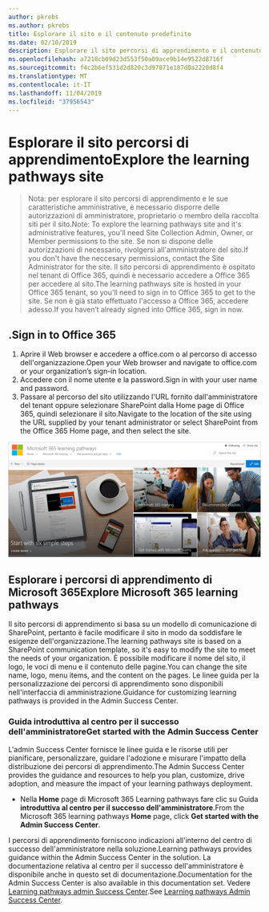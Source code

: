 ```yaml
---
author: pkrebs
ms.author: pkrebs
title: Esplorare il sito e il contenuto predefinito
ms.date: 02/10/2019
description: Esplorare il sito percorsi di apprendimento e il contenuto predefinito
ms.openlocfilehash: a7218cb09d23d553f50a09ace9b14e9522d8716f
ms.sourcegitcommit: f4c2b6ef531d2d820c3d97871e187d0a2220d8f4
ms.translationtype: MT
ms.contentlocale: it-IT
ms.lasthandoff: 11/04/2019
ms.locfileid: "37956543"
---
```

# <a name="explore-the-learning-pathways-site"></a><span data-ttu-id="cd06e-103">Esplorare il sito percorsi di apprendimento</span><span class="sxs-lookup"><span data-stu-id="cd06e-103">Explore the learning pathways site</span></span>

> <span data-ttu-id="cd06e-104">Nota: per esplorare il sito percorsi di apprendimento e le sue caratteristiche amministrative, è necessario disporre delle autorizzazioni di amministratore, proprietario o membro della raccolta siti per il sito.</span><span class="sxs-lookup"><span data-stu-id="cd06e-104">Note: To explore the learning pathways site and it's administrative features, you'll need Site Collection Admin, Owner, or Member permissions to the site.</span></span> <span data-ttu-id="cd06e-105">Se non si dispone delle autorizzazioni di necessario, rivolgersi all'amministratore del sito.</span><span class="sxs-lookup"><span data-stu-id="cd06e-105">If you don't have the neccesary permissions, contact the Site Administrator for the site.</span></span> <span data-ttu-id="cd06e-106">Il sito percorsi di apprendimento è ospitato nel tenant di Office 365, quindi è necessario accedere a Office 365 per accedere al sito.</span><span class="sxs-lookup"><span data-stu-id="cd06e-106">The learning pathways site is hosted in your Office 365 tenant, so you'll need to sign in to Office 365 to get to the site.</span></span> <span data-ttu-id="cd06e-107">Se non è già stato effettuato l'accesso a Office 365, accedere adesso.</span><span class="sxs-lookup"><span data-stu-id="cd06e-107">If you haven’t already signed into Office 365, sign in now.</span></span> 

## <a name="sign-in-to-office-365"></a><span data-ttu-id="cd06e-108">.</span><span class="sxs-lookup"><span data-stu-id="cd06e-108">Sign in to Office 365</span></span> 

1.  <span data-ttu-id="cd06e-109">Aprire il Web browser e accedere a office.com o al percorso di accesso dell'organizzazione.</span><span class="sxs-lookup"><span data-stu-id="cd06e-109">Open your Web browser and navigate to office.com or your organization’s sign-in location.</span></span> 
2.  <span data-ttu-id="cd06e-110">Accedere con il nome utente e la password.</span><span class="sxs-lookup"><span data-stu-id="cd06e-110">Sign in with your user name and password.</span></span>
3.  <span data-ttu-id="cd06e-111">Passare al percorso del sito utilizzando l'URL fornito dall'amministratore del tenant oppure selezionare SharePoint dalla Home page di Office 365, quindi selezionare il sito.</span><span class="sxs-lookup"><span data-stu-id="cd06e-111">Navigate to the location of the site using the URL supplied by your tenant administrator or select SharePoint from the Office 365 Home page, and then select the site.</span></span> 

![CG-exploresite. png](media/cg-introducing.png)

## <a name="explore-microsoft-365-learning-pathways"></a><span data-ttu-id="cd06e-113">Esplorare i percorsi di apprendimento di Microsoft 365</span><span class="sxs-lookup"><span data-stu-id="cd06e-113">Explore Microsoft 365 learning pathways</span></span>

<span data-ttu-id="cd06e-114">Il sito percorsi di apprendimento si basa su un modello di comunicazione di SharePoint, pertanto è facile modificare il sito in modo da soddisfare le esigenze dell'organizzazione.</span><span class="sxs-lookup"><span data-stu-id="cd06e-114">The learning pathways site is based on a SharePoint communication template, so it's easy to modify the site to meet the needs of your organization.</span></span> <span data-ttu-id="cd06e-115">È possibile modificare il nome del sito, il logo, le voci di menu e il contenuto delle pagine.</span><span class="sxs-lookup"><span data-stu-id="cd06e-115">You can change the site name, logo, menu items, and the content on the pages.</span></span> <span data-ttu-id="cd06e-116">Le linee guida per la personalizzazione dei percorsi di apprendimento sono disponibili nell'interfaccia di amministrazione.</span><span class="sxs-lookup"><span data-stu-id="cd06e-116">Guidance for customizing learning pathways is provided in the Admin Success Center.</span></span> 

### <a name="get-started-with-the-admin-success-center"></a><span data-ttu-id="cd06e-117">Guida introduttiva al centro per il successo dell'amministratore</span><span class="sxs-lookup"><span data-stu-id="cd06e-117">Get started with the Admin Success Center</span></span>

<span data-ttu-id="cd06e-118">L'admin Success Center fornisce le linee guida e le risorse utili per pianificare, personalizzare, guidare l'adozione e misurare l'impatto della distribuzione dei percorsi di apprendimento.</span><span class="sxs-lookup"><span data-stu-id="cd06e-118">The Admin Success Center provides the guidance and resources to help you plan, customize, drive adoption, and measure the impact of your learning pathways deployment.</span></span> 

- <span data-ttu-id="cd06e-119">Nella **Home** page di Microsoft 365 Learning pathways fare clic su Guida **introduttiva al centro per il successo dell'amministratore**.</span><span class="sxs-lookup"><span data-stu-id="cd06e-119">From the Microsoft 365 learning pathways **Home** page, click **Get started with the Admin Success Center**.</span></span>

<span data-ttu-id="cd06e-120">I percorsi di apprendimento forniscono indicazioni all'interno del centro di successo dell'amministratore nella soluzione.</span><span class="sxs-lookup"><span data-stu-id="cd06e-120">Learning pathways provides guidance within the Admin Success Center in the solution.</span></span> <span data-ttu-id="cd06e-121">La documentazione relativa al centro per il successo dell'amministratore è disponibile anche in questo set di documentazione.</span><span class="sxs-lookup"><span data-stu-id="cd06e-121">Documentation for the Admin Success Center is also available in this documentation set.</span></span> <span data-ttu-id="cd06e-122">Vedere [Learning pathways admin Success Center](custom_successcenter.md).</span><span class="sxs-lookup"><span data-stu-id="cd06e-122">See [Learning pathways Admin Success Center](custom_successcenter.md).</span></span>